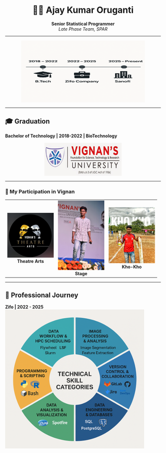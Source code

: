 <div align="center">

# 👨‍💻 Ajay Kumar Oruganti
**Senior Statistical Programmer**<br>
_Late Phase Team, SPAR_

---

<img src="www/timeline_chart.jpeg" alt="Timeline" width="400" height="200"/>

---
</div>

## 🎓 Graduation
**Bachelor of Technology | 2018-2022 | BioTechnology**

<div align="center">
  <img src="www/Vignan-University-Logo.jpg" alt="Vignan" width="250"/>
</div>



---

### 🌟 My Participation in Vignan

<table>
  <tr>
    <td align="center"><img src="www/theatre.jpg" alt="TheatreArts" width="150"/><br><b>Theatre Arts</b></td>
    <td align="center"><img src="www/stage.jpg" alt="Stage" width="150"/><br><b>Stage</b></td>
    <td align="center"><img src="www/kho.jpg" alt="Kho" width="150"/><br><b>Kho-Kho</b></td>
  </tr>
</table>

---

## 💼 Professional Journey

**Zifo | 2022 - 2025** <br>
<img src="www/skill_donut.jpeg" alt="Skills" width="450"/>
